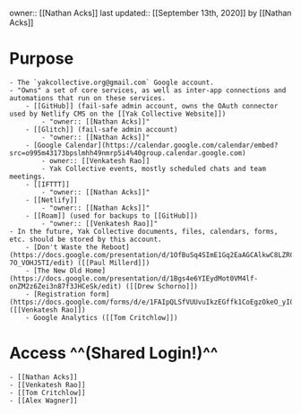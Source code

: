 owner:: [[Nathan Acks]]
last updated:: [[September 13th, 2020]] by [[Nathan Acks]]
# Purpose
    - The `yakcollective.org@gmail.com` Google account.
    - "Owns" a set of core services, as well as inter-app connections and automations that run on these services.
        - [[GitHub]] (fail-safe admin account, owns the OAuth connector used by Netlify CMS on the [[Yak Collective Website]])
            - "owner:: [[Nathan Acks]]"
        - [[Glitch]] (fail-safe admin account)
            - "owner:: [[Nathan Acks]]"
        - [Google Calendar](https://calendar.google.com/calendar/embed?src=o995m43173bpslmhh49nmrp5i4%40group.calendar.google.com)
            - owner:: [[Venkatesh Rao]]
            - Yak Collective events, mostly scheduled chats and team meetings.
        - [[IFTTT]]
            - "owner:: [[Nathan Acks]]"
        - [[Netlify]]
            - "owner:: [[Nathan Acks]]"
        - [[Roam]] (used for backups to [[GitHub]])
            - "owner:: [[Venkatesh Rao]]"
    - In the future, Yak Collective documents, files, calendars, forms, etc. should be stored by this account.
        - [Don't Waste the Reboot](https://docs.google.com/presentation/d/1OfBuSq4SImE1Gq2EaAGCAlkwC8LZRCWx-7O_VOHJ5TI/edit) ([[Paul Millerd]])
        - [The New Old Home](https://docs.google.com/presentation/d/1Bgs4e6YIEydMot0VM4lf-onZM2z6Zei3n87f3JHCeSk/edit) ([[Drew Schorno]])
        - [Registration form](https://docs.google.com/forms/d/e/1FAIpQLSfVUUvuIkzEGffk1CoEgzOkeO_yI05Nuw6zU3H1TNLmiQOf7g/viewform) ([[Venkatesh Rao]])
        - Google Analytics ([[Tom Critchlow]])
# Access ^^(Shared Login!)^^
    - [[Nathan Acks]]
    - [[Venkatesh Rao]]
    - [[Tom Critchlow]]
    - [[Alex Wagner]]
